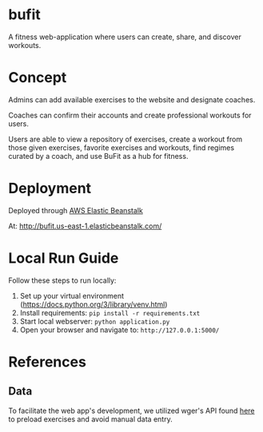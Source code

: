 # bufit

A fitness web-application where users can create, share, and discover workouts.

# Concept
Admins can add available exercises to the website and designate coaches.

Coaches can confirm their accounts and create professional workouts for users.

Users are able to view a repository of exercises, create a workout from those given exercises, favorite exercises and workouts,
find regimes curated by a coach, and use BuFit as a hub for fitness.


# Deployment
Deployed through [AWS Elastic Beanstalk](https://docs.aws.amazon.com/elastic-beanstalk/index.html)

At: http://bufit.us-east-1.elasticbeanstalk.com/

# Local Run Guide
Follow these steps to run locally:
1. Set up your virtual environment (https://docs.python.org/3/library/venv.html)
2. Install requirements: `pip install -r requirements.txt`
3. Start local webserver: `python application.py`
4. Open your browser and navigate to: `http://127.0.0.1:5000/`

# References

## Data
To facilitate the web app's development, we utilized wger's API found [here](https://wger.de/en/software/api) to preload exercises and avoid manual data entry.

